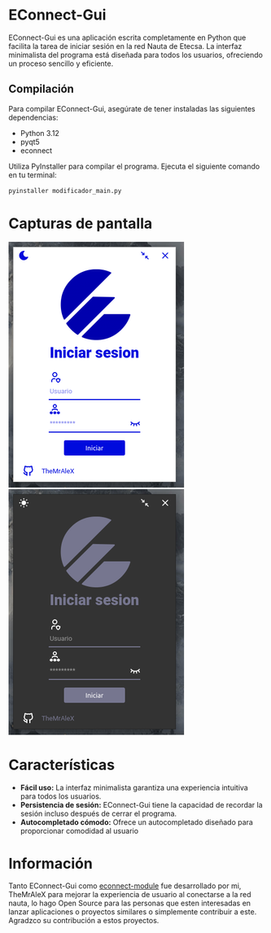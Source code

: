 # EConnect-Gui

EConnect-Gui es una aplicación escrita completamente en Python que facilita la tarea de iniciar sesión en la red Nauta de Etecsa. La interfaz minimalista del programa está diseñada para todos los usuarios, ofreciendo un proceso sencillo y eficiente.

## Compilación

Para compilar EConnect-Gui, asegúrate de tener instaladas las siguientes dependencias:

- Python 3.12
- pyqt5
- econnect

Utiliza PyInstaller para compilar el programa. Ejecuta el siguiente comando en tu terminal:

```bash
pyinstaller modificador_main.py
```
# Capturas de pantalla
![ModoClaro](https://github.com/TheMrAleX/econnect-gui/blob/main/screenshots/1.png?raw=true)
![Modo Oscuro](https://github.com/TheMrAleX/econnect-gui/blob/main/screenshots/2.png?raw=true)
# Características

- **Fácil uso:** La interfaz minimalista garantiza una experiencia intuitiva para todos los usuarios.<br>
- **Persistencia de sesión:** EConnect-Gui tiene la capacidad de recordar la sesión incluso después de cerrar el programa.<br>
- **Autocompletado cómodo:** Ofrece un autocompletado diseñado para proporcionar comodidad al usuario

# Información

Tanto EConnect-Gui como [econnect-module](https://github.com/TheMrAleX/econnect) fue desarrollado por mi, TheMrAleX para mejorar la experiencia de usuario al conectarse a la red nauta, lo hago Open Source para las personas que esten interesadas en lanzar aplicaciones o proyectos similares o simplemente contribuir a este. Agradzco su contribución a estos proyectos.
